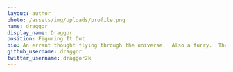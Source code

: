 ```yaml
---
layout: author
photo: /assets/img/uploads/profile.png
name: draggor
display_name: Draggor
position: Figuring It Out
bio: An errant thought flying through the universe.  Also a furry.  They/them.
github_username: draggor
twitter_username: draggor2k
---
```


